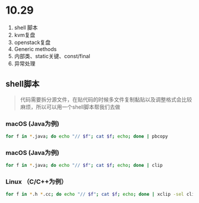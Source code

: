# 10.29
1. shell 脚本
2. kvm复盘
3. openstack复盘
4. Generic methods
5. 内部类、static关键、const/final
6. 异常处理

## shell脚本
> 代码需要拆分源文件，在贴代码的时候多文件复制黏贴以及调整格式会比较麻烦，所以可以用一个shell脚本帮我们去做
### macOS (Java为例)
```bash
for f in *.java; do echo "// $f"; cat $f; echo; done | pbcopy
```

### macOS (Java为例)
```bash
for f in *.java; do echo "// $f"; cat $f; echo; done | clip
```

### Linux （C/C++为例）
```bash
for f in *.h *.cc; do echo "// $f"; cat $f; echo; done | xclip -sel clip
```
